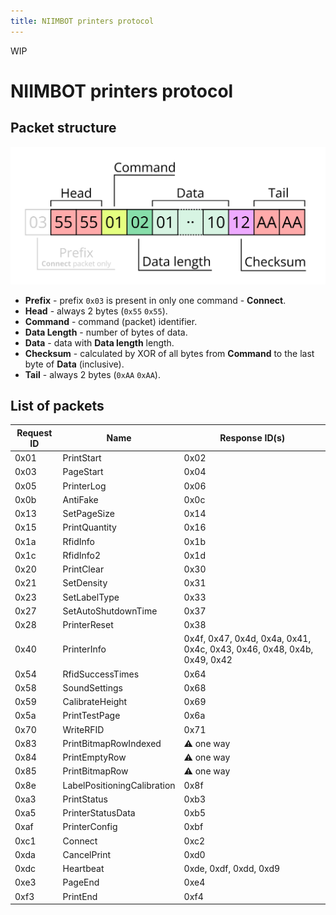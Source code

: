```yaml
---
title: NIIMBOT printers protocol
---
```


WIP

# NIIMBOT printers protocol

## Packet structure

![](proto/packet.png)

* **Prefix** - prefix `0x03` is present in only one command - **Connect**.
* **Head** - always 2 bytes (`0x55` `0x55`).
* **Command** - command (packet) identifier.
* **Data Length** - number of bytes of data.
* **Data** - data with **Data length** length.
* **Checksum** - calculated by XOR of all bytes from **Command** to the last byte of **Data** (inclusive).
* **Tail** - always 2 bytes (`0xAA` `0xAA`).

## List of packets

| Request ID | Name | Response ID(s) |
|------|------------|------|
| 0x01 | PrintStart | 0x02 |
| 0x03 | PageStart | 0x04 |
| 0x05 | PrinterLog | 0x06 |
| 0x0b | AntiFake | 0x0c |
| 0x13 | SetPageSize | 0x14 |
| 0x15 | PrintQuantity | 0x16 |
| 0x1a | RfidInfo | 0x1b |
| 0x1c | RfidInfo2 | 0x1d |
| 0x20 | PrintClear | 0x30 |
| 0x21 | SetDensity | 0x31 |
| 0x23 | SetLabelType | 0x33 |
| 0x27 | SetAutoShutdownTime | 0x37 |
| 0x28 | PrinterReset | 0x38 |
| 0x40 | PrinterInfo | 0x4f, 0x47, 0x4d, 0x4a, 0x41, 0x4c, 0x43, 0x46, 0x48, 0x4b, 0x49, 0x42 |
| 0x54 | RfidSuccessTimes | 0x64 |
| 0x58 | SoundSettings | 0x68 |
| 0x59 | CalibrateHeight | 0x69 |
| 0x5a | PrintTestPage | 0x6a |
| 0x70 | WriteRFID | 0x71 |
| 0x83 | PrintBitmapRowIndexed | ⚠ one way |
| 0x84 | PrintEmptyRow | ⚠ one way |
| 0x85 | PrintBitmapRow | ⚠ one way |
| 0x8e | LabelPositioningCalibration | 0x8f |
| 0xa3 | PrintStatus | 0xb3 |
| 0xa5 | PrinterStatusData | 0xb5 |
| 0xaf | PrinterConfig | 0xbf |
| 0xc1 | Connect | 0xc2 |
| 0xda | CancelPrint | 0xd0 |
| 0xdc | Heartbeat | 0xde, 0xdf, 0xdd, 0xd9 |
| 0xe3 | PageEnd | 0xe4 |
| 0xf3 | PrintEnd | 0xf4 |
